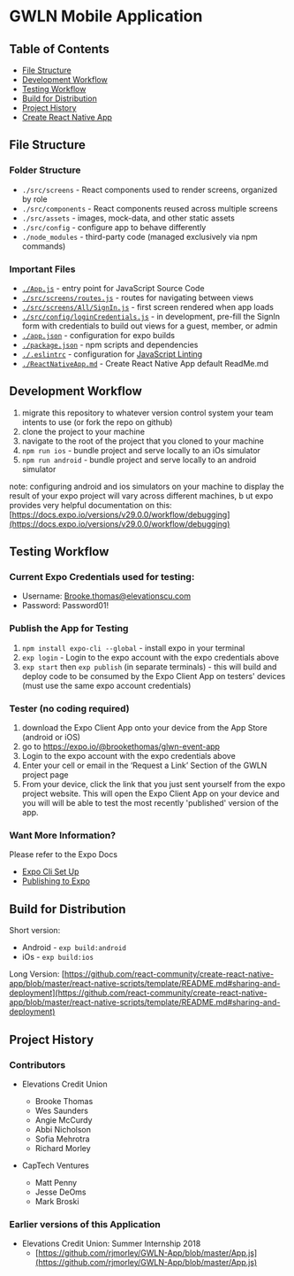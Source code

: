 # GWLN Mobile Application

## Table of Contents

- [File Structure](#file-structure)
- [Development Workflow](#development-workflow)
- [Testing Workflow](#testing-workflow)
- [Build for Distribution](#build-for-distribution)
- [Project History](#project-history)
- [Create React Native App](./ReactNativeApp.md)

## File Structure

### Folder Structure

- `./src/screens` - React components used to render screens, organized by role
- `./src/components` - React components reused across multiple screens
- `./src/assets` - images, mock-data, and other static assets
- `./src/config` - configure app to behave differently
- `./node_modules` - third-party code (managed exclusively via npm commands)

### Important Files

- [`./App.js`](./App.js) - entry point for JavaScript Source Code
- [`./src/screens/routes.js`](./src/screens/routes.js) - routes for navigating between views
- [`./src/screens/All/SignIn.js`](./src/screens/All/SignIn.js) - first screen rendered when app loads
- [`./src/config/loginCredentials.js`](./src/config/loginCredentials.js) - in development, pre-fill the SignIn form with credentials to build out views for a guest, member, or admin
- [`./app.json`](./app.json) - configuration for expo builds
- [`./package.json`](./package.json) - npm scripts and dependencies
- [`./.eslintrc`](./.eslintrc) - configuration for [JavaScript Linting](https://eslint.org/docs/about/)
- [`./ReactNativeApp.md`](./ReactNativeApp.md) - Create React Native App default ReadMe.md

## Development Workflow

1. migrate this repository to whatever version control system your team intents to use (or fork the repo on github)
2. clone the project to your machine
3. navigate to the root of the project that you cloned to your machine
4. `npm run ios` - bundle project and serve locally to an iOs simulator
5. `npm run android` - bundle project and serve locally to an android simulator

note: configuring android and ios simulators on your machine to display the result of your expo project will vary across different machines, b ut expo provides very helpful documentation on this: [https://docs.expo.io/versions/v29.0.0/workflow/debugging](https://docs.expo.io/versions/v29.0.0/workflow/debugging)

## Testing Workflow

### Current Expo Credentials used for testing:

- Username: Brooke.thomas@elevationscu.com
- Password: Password01!

### Publish the App for Testing

1. `npm install expo-cli --global` - install expo in your terminal
2. `exp login` - Login to the expo account with the expo credentials above
3. `exp start` then `exp publish` (in separate terminals) - this will build and deploy code to be consumed by the Expo Client App on testers' devices (must use the same expo account credentials)

### Tester (no coding required)

1. download the Expo Client App onto your device from the App Store (android or iOS)
2. go to https://expo.io/@brookethomas/glwn-event-app
3. Login to the expo account with the expo credentials above
4. Enter your cell or email in the ‘Request a Link’ Section of the GWLN project page
5. From your device, click the link that you just sent yourself from the expo project website. This will open the Expo Client App on your device and you will will be able to test the most recently 'published' version of the app.

### Want More Information?

Please refer to the Expo Docs

- [Expo Cli Set Up](https://docs.expo.io/versions/v29.0.0/workflow/exp-cli)
- [Publishing to Expo](https://docs.expo.io/versions/latest/workflow/publishing)

## Build for Distribution

Short version:

- Android - `exp build:android`
- iOs - `exp build:ios`

Long Version:
[https://github.com/react-community/create-react-native-app/blob/master/react-native-scripts/template/README.md#sharing-and-deployment](https://github.com/react-community/create-react-native-app/blob/master/react-native-scripts/template/README.md#sharing-and-deployment)

## Project History

### Contributors

- Elevations Credit Union

  - Brooke Thomas
  - Wes Saunders
  - Angie McCurdy
  - Abbi Nicholson
  - Sofia Mehrotra
  - Richard Morley

- CapTech Ventures

  - Matt Penny
  - Jesse DeOms
  - Mark Broski

### Earlier versions of this Application

- Elevations Credit Union: Summer Internship 2018
  - [https://github.com/rjmorley/GWLN-App/blob/master/App.js](https://github.com/rjmorley/GWLN-App/blob/master/App.js)
